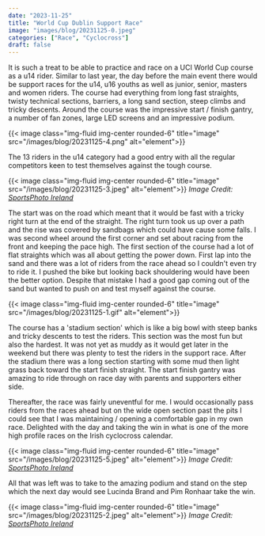 ```yaml
---
date: "2023-11-25"
title: "World Cup Dublin Support Race"
image: "images/blog/20231125-0.jpeg"
categories: ["Race", "Cyclocross"]
draft: false
---
```


It is such a treat to be able to practice and race on a UCI World Cup course as a u14 rider.  Similar to last year, the day before the main event there would be support races for the u14, u16 youths as well as junior, senior, masters and women riders.  The course had everything from long fast straights, twisty technical sections, barriers, a long sand section, steep climbs and tricky descents.  Around the course was the impressive start / finish gantry, a number of fan zones, large LED screens and an impressive podium.

{{< image class="img-fluid img-center rounded-6" title="image" src="/images/blog/20231125-4.png" alt="element">}}

The 13 riders in the u14 category had a good entry with all the regular competitors keen to test themselves against the tough course.

{{< image class="img-fluid img-center rounded-6" title="image" src="/images/blog/20231125-3.jpeg" alt="element">}}
*Image Credit: [SportsPhoto Ireland](https://www.facebook.com/p/Sportsphoto-Ireland-100070747975000/)*

The start was on the road which meant that it would be fast with a tricky right turn at the end of the straight.  The right turn took us up over a path and the rise was covered by sandbags which could have cause some falls.  I was second wheel around the first corner and set about racing from the front and keeping the pace high.  The first section of the course had a lot of flat straights which was all about getting the power down.  First lap into the sand and there was a lot of riders from the race ahead so I couldn't even try to ride it.  I pushed the bike but looking back shouldering would have been the better option.  Despite that mistake I had a good gap coming out of the sand but wanted to push on and test myself against the course.

{{< image class="img-fluid img-center rounded-6" title="image" src="/images/blog/20231125-1.gif" alt="element">}}

The course has a 'stadium section' which is like a big bowl with steep banks and tricky descents to test the riders.  This section was the most fun but also the hardest.  It was not yet as muddy as it would get later in the weekend but there was plenty to test the riders in the support race.  After the stadium there was a long section starting with some mud then light grass back toward the start finish straight.  The start finish gantry was amazing to ride through on race day with parents and supporters either side.

Thereafter, the race was fairly uneventful for me.  I would occasionally pass riders from the races ahead but on the wide open section past the pits I could see that I was maintaining / opening a comfortable gap in my own race.  Delighted with the day and taking the win in what is one of the more high profile races on the Irish cyclocross calendar.

{{< image class="img-fluid img-center rounded-6" title="image" src="/images/blog/20231125-5.jpeg" alt="element">}}
*Image Credit: [SportsPhoto Ireland](https://www.facebook.com/p/Sportsphoto-Ireland-100070747975000/)*

All that was left was to take to the amazing podium and stand on the step which the next day would see Lucinda Brand and Pim Ronhaar take the win.

{{< image class="img-fluid img-center rounded-6" title="image" src="/images/blog/20231125-2.jpeg" alt="element">}}
*Image Credit: [SportsPhoto Ireland](https://www.facebook.com/p/Sportsphoto-Ireland-100070747975000/)*
